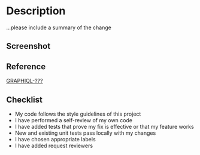# Description

...please include a summary of the change

## Screenshot

## Reference

[GRAPHIQL-???](https://bazhenovyn.atlassian.net/browse/GRAPHIQL-1)

## Checklist

- My code follows the style guidelines of this project
- I have performed a self-review of my own code
- I have added tests that prove my fix is effective or that my feature works
- New and existing unit tests pass locally with my changes
- I have chosen appropriate labels
- I have added request reviewers
